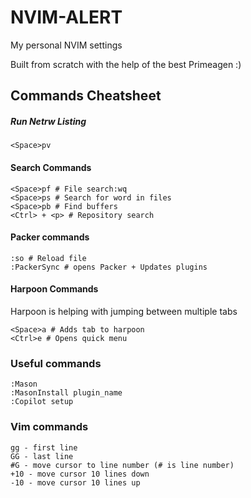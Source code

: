 # NVIM-ALERT

My personal NVIM settings

Built from scratch with the help of the best Primeagen :)

## Commands Cheatsheet

##### Run Netrw Listing

```
<Space>pv
```

#### Search Commands
```
<Space>pf # File search:wq
<Space>ps # Search for word in files
<Space>pb # Find buffers
<Ctrl> + <p> # Repository search
```

#### Packer commands

```
:so # Reload file
:PackerSync # opens Packer + Updates plugins
```

#### Harpoon Commands

Harpoon is helping with jumping between multiple tabs

```
<Space>a # Adds tab to harpoon
<Ctrl>e # Opens quick menu
```

### Useful commands
```
:Mason
:MasonInstall plugin_name
:Copilot setup
```

### Vim commands
```
gg - first line
GG - last line
#G - move cursor to line number (# is line number)
+10 - move cursor 10 lines down
-10 - move cursor 10 lines up
```
